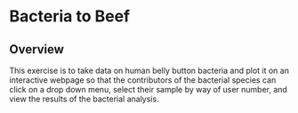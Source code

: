 # Bacteria to Beef
## Overview
This exercise is to take data on human belly button bacteria and plot it on an interactive webpage so that the contributors of the bacterial species can click on a drop down menu, select their sample by way of user number, and view the results of the bacterial analysis.